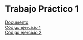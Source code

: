 # Trabajo Práctico 1
[Documento](https://github.com/LCaravaggio/Impacto/blob/main/Evaluaci%C3%B3n_de_Impacto___TP1.pdf) <br>
[Código ejercicio 1](https://github.com/LCaravaggio/Impacto/blob/main/Ej1.do) <br>
[Código ejercicio 2](https://github.com/LCaravaggio/Impacto/blob/main/Ej2.do) <br>
